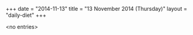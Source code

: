 +++
date = "2014-11-13"
title = "13 November 2014 (Thursday)"
layout = "daily-diet"
+++


\<no entries\>
